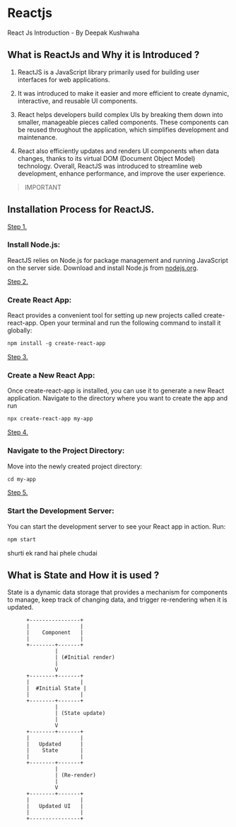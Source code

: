 # Reactjs
React Js Introduction - By Deepak Kushwaha

## What is ReactJs and Why it is Introduced ?


1. ReactJS is a JavaScript library primarily used for building user interfaces for web applications. 

2. It was introduced to make it easier and more efficient to create dynamic, interactive, and reusable UI components.

3. React helps developers build complex UIs by breaking them down into smaller, manageable pieces called components. These components can be reused throughout the application, which simplifies development and maintenance.

4. React also efficiently updates and renders UI components when data changes, thanks to its virtual DOM (Document Object Model) technology. Overall, ReactJS was introduced to streamline web development, enhance performance, and improve the user experience.

> IMPORTANT

## Installation Process for ReactJS.
[Step 1.]() 
### Install Node.js:
ReactJS relies on Node.js for package management and running JavaScript on the server side. Download and install Node.js from [nodejs.org](https://nodejs.org/en/download/).

[Step 2.]() 
### Create React App:
React provides a convenient tool for setting up new projects called create-react-app. Open your terminal and run the following command to install it globally:
```html
npm install -g create-react-app
```
[Step 3.]() 
### Create a New React App:
Once create-react-app is installed, you can use it to generate a new React application. Navigate to the directory where you want to create the app and run
```html
npx create-react-app my-app

```

[Step 4.]() 
### Navigate to the Project Directory:
Move into the newly created project directory:
```html
cd my-app
```

[Step 5.]() 
### Start the Development Server:
You can start the development server to see your React app in action. Run:
```html
npm start
```
shurti ek rand hai
phele chudai 


## What is State and How it is used ?
 
  State is a dynamic data storage that provides a mechanism for components to manage, keep track of changing data, and trigger re-rendering when it is updated.

          +----------------+
          |                |
          |    Component   |
          |                |
          +--------+-------+
                   |
                   | (#Initial render)
                   |
                   V
          +--------+-------+
          |                |
          |  #Initial State |
          |                |
          +--------+-------+
                   |
                   | (State update)
                   |
                   V
          +--------+-------+
          |                |
          |   Updated      |
          |    State       |
          |                |
          +--------+-------+
                   |
                   | (Re-render)
                   |
                   V
          +--------+-------+
          |                |
          |   Updated UI   |
          |                |
          +----------------+

